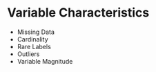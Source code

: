 # Variable Characteristics
* Missing Data
* Cardinality
* Rare Labels
* Outliers
* Variable Magnitude
